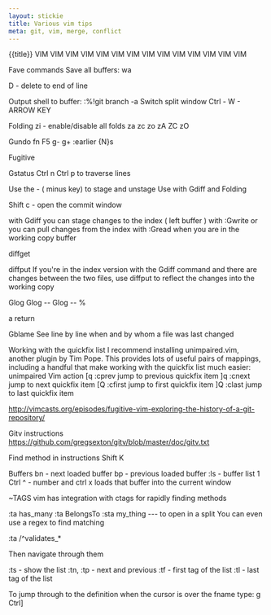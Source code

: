 ```yaml
---
layout: stickie
title: Various vim tips
meta: git, vim, merge, conflict
---
```


{{title}}
VIM VIM VIM VIM VIM VIM VIM VIM VIM VIM VIM VIM VIM VIM 

Fave commands
Save all buffers: wa

D - delete to end of line

Output shell to buffer: :%!git branch -a 
Switch split window Ctrl - W - ARROW KEY

Folding
zi - enable/disable all folds
za
zc
zo
zA
ZC
zO

Gundo
fn F5
g-
g+
:earlier {N}s

Fugitive

Gstatus
Ctrl n 
Ctrl p
to traverse lines

Use the - ( minus key) to stage and unstage
Use with Gdiff and Folding

Shift c - open the commit window

with Gdiff you can stage changes to the index ( left buffer ) with :Gwrite or you can pull changes from the index with :Gread when you are in the working copy buffer

diffget

diffput
If you're in the index version with the Gdiff command and there are changes between the two files, use diffput  to reflect the changes into the working copy

Glog
Glog --
Glog -- %

a
return

Gblame
See line by line when and by whom a file was last changed

Working with the quickfix list
I recommend installing unimpaired.vim, another plugin by Tim Pope. This provides lots of useful pairs of mappings, including a handful that make working with the quickfix list much easier:
unimpaired
Vim
action
[q
:cprev
jump to previous quickfix item
]q
:cnext
jump to next quickfix item
[Q
:cfirst
jump to first quickfix item
]Q
:clast
jump to last quickfix item



http://vimcasts.org/episodes/fugitive-vim-exploring-the-history-of-a-git-repository/

Gitv instructions
https://github.com/gregsexton/gitv/blob/master/doc/gitv.txt


Find method in instructions
Shift K


Buffers
bn - next loaded buffer
bp - previous loaded buffer
:ls  - buffer list
1 Ctrl ^ - number and ctrl x loads that buffer into the current window


~TAGS
vim has integration with ctags for rapidly finding methods

:ta has_many
:ta BelongsTo
:sta my_thing --- to open in a split
You can even use a regex to find matching

:ta /^validates_*

Then navigate through them

:ts - show the list
:tn, :tp - next and previous
:tf - first tag of the list
:tl - last tag of the list

To jump through to the definition when the cursor is over the fname type:
g Ctrl]

